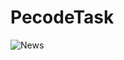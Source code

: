 # PecodeTask
![News](https://user-images.githubusercontent.com/87028055/150987878-1f474399-805a-42a4-af8d-44ed4fd7e269.gif)


